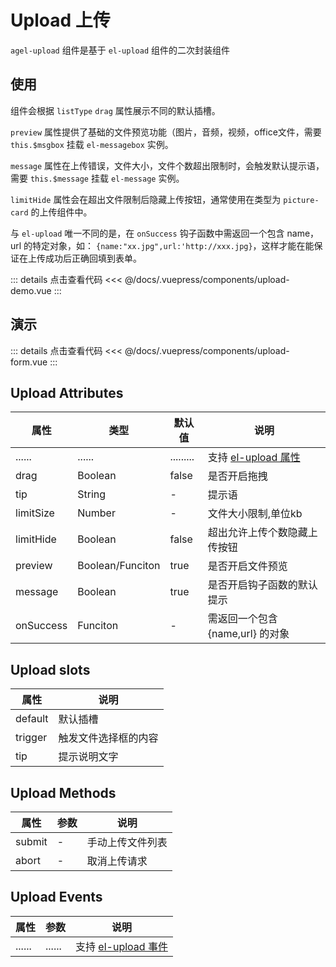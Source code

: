 # Upload 上传

`agel-upload` 组件是基于 `el-upload` 组件的二次封装组件

## 使用

组件会根据 `listType` `drag` 属性展示不同的默认插槽。

`preview` 属性提供了基础的文件预览功能（图片，音频，视频，office文件，需要`this.$msgbox` 挂载 `el-messagebox` 实例。

`message` 属性在上传错误，文件大小，文件个数超出限制时，会触发默认提示语，需要 `this.$message` 挂载 `el-message` 实例。

`limitHide` 属性会在超出文件限制后隐藏上传按钮，通常使用在类型为 `picture-card` 的上传组件中。

与 `el-upload` 唯一不同的是，在 `onSuccess` 钩子函数中需返回一个包含 name，url 的特定对象，如： `{name:"xx.jpg",url:'http://xxx.jpg}`，这样才能在能保证在上传成功后正确回填到表单。

<ClientOnly><upload-demo/></ClientOnly>

::: details 点击查看代码
<<< @/docs/.vuepress/components/upload-demo.vue
::: 

## 演示

<ClientOnly><upload-form/></ClientOnly>

::: details 点击查看代码
<<< @/docs/.vuepress/components/upload-form.vue
::: 

## Upload Attributes

 
| 属性        | 类型         | 默认值  | 说明                                 | 
| ----------- | ------------  | ------ | ------------------------------------ | 
| ......      | ......          | .........   | 支持 [el-upload 属性](https://element.eleme.cn/#/zh-CN/component/upload#upload-attributes)      | 
| drag        | Boolean         | false       | 是否开启拖拽                | 
| tip         | String          | -           | 提示语                      | 
| limitSize   | Number          | -           | 文件大小限制,单位kb                     | 
| limitHide   | Boolean         | false       | 超出允许上传个数隐藏上传按钮               | 
| preview     | Boolean/Funciton| true        | 是否开启文件预览                      | 
| message     | Boolean         | true        | 是否开启钩子函数的默认提示                   |
| onSuccess   | Funciton        | -           | 需返回一个包含 {name,url} 的对象               |

## Upload slots

| 属性          |   说明                                   | 
| -----------    |   ------------------------------------  | 
| default        |  默认插槽                                |
| trigger        |  触发文件选择框的内容                        |
| tip            |  提示说明文字                        |

## Upload Methods

| 属性          | 参数           |  说明                                   | 
| -----------   | ------------  |  ------------------------------------  | 
| submit        | -             |  手动上传文件列表                       |
| abort         | -             |  取消上传请求                       |

## Upload Events

| 属性          | 参数           |  说明                                   | 
| -----------   | ------------  |  ------------------------------------  | 
| ......        | ......        | 支持 [el-upload 事件](https://element.eleme.cn/#/zh-CN/component/upload#upload-events)      | 